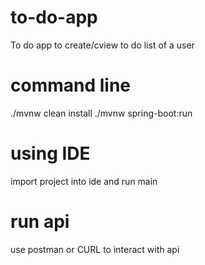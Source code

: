 # to-do-app
To do app to create/cview to do list of a user
# command line 
./mvnw clean install
./mvnw spring-boot:run
# using IDE
import project into ide and run main
# run api
use postman or CURL to interact with api
